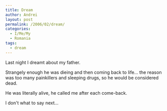 ```yaml
---
title: Dream
author: Andrei
layout: post
permalink: /2006/02/dream/
categories:
  - I/Me/My
  - Romania
tags:
  - dream
---
```

Last night I dreamt about my father.

Strangely enough he was dieing and then coming back to life… the reason was too many painkillers and sleeping drugs, so he would be considered dead.

He was literally alive, he called me after each come-back.

I don't what to say next…